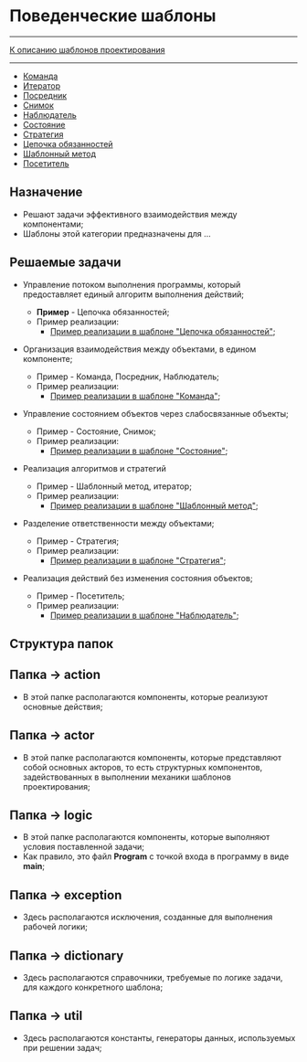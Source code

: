 # Поведенческие шаблоны

****
[К описанию шаблонов проектирования](README.md)
**** 

* [Команда](command/README.md)
* [Итератор](iterator/README.md)
* [Посредник](mediator/README.md)
* [Снимок](memento/README.md)
* [Наблюдатель](observer/README.md)
* [Состояние](state/README.md)
* [Стратегия](strategy/README.md)
* [Цепочка обязанностей](chainofresponsibility/README.md)
* [Шаблонный метод](templatemethod/README.md)
* [Посетитель](visitor/README.md)

## Назначение

* Решают задачи эффективного взаимодействия между компонентами;
* Шаблоны этой категории предназначены для ...

## Решаемые задачи

* Управление потоком выполнения программы, который предоставляет единый алгоритм выполнения действий;
  * **Пример** - Цепочка обязанностей;
  * Пример реализации:
    * [Пример реализации в шаблоне "Цепочка обязанностей"](chainofresponsibility/actor/Activity.java);

* Организация взаимодействия между объектами, в едином компоненте;
  * Пример - Команда, Посредник, Наблюдатель;
  * Пример реализации:
    * [Пример реализации в шаблоне "Команда"](command/documentbuffer/actor/Command.java);

* Управление состоянием объектов через слабосвязанные объекты;
  * Пример - Состояние, Снимок;
  * Пример реализации:
    * [Пример реализации в шаблоне "Состояние"](state/action/DocumentContext.java);

* Реализация алгоритмов и стратегий
  * Пример - Шаблонный метод, итератор;
  * Пример реализации:
    * [Пример реализации в шаблоне "Шаблонный метод"](templatemethod/actor/DocumentTemplate.java);

* Разделение ответственности между объектами;
  * Пример - Стратегия;
  * Пример реализации:
    * [Пример реализации в шаблоне "Стратегия"](strategy/action/StrategyClient.java);

* Реализация действий без изменения состояния объектов;
  * Пример - Посетитель;
  * Пример реализации:
    * [Пример реализации в шаблоне "Наблюдатель"](visitor/action/Visitor.java);

## Структура папок

## Папка -> action
* В этой папке располагаются компоненты, которые реализуют основные действия;

## Папка -> actor
* В этой папке располагаются компоненты, которые представляют собой основных акторов,
  то есть структурных компонентов, задействованных в выполнении механики шаблонов проектирования;

## Папка -> logic
* В этой папке располагаются компоненты, которые выполняют условия поставленной задачи;
* Как правило, это файл **Program** с точкой входа в программу в виде **main**;

## Папка -> exception
* Здесь располагаются исключения, созданные для выполнения рабочей логики;

## Папка -> dictionary
* Здесь располагаются справочники, требуемые по логике задачи, для каждого конкретного шаблона;

## Папка -> util
* Здесь располагаются константы, генераторы данных, используемых при решении задач;